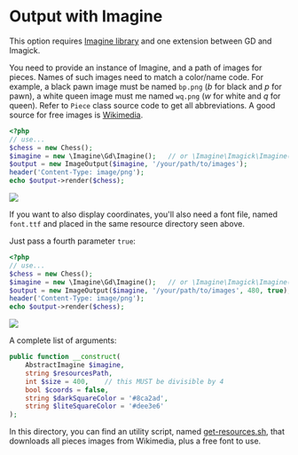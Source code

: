 # Output with Imagine

This option requires [Imagine library](https://packagist.org/packages/imagine/imagine)
and one extension between GD and Imagick.

You need to provide an instance of Imagine, and a path of images for pieces.
Names of such images need to match a color/name code.
For example, a black pawn image must be named `bp.png` (_b_ for black and _p_ for pawn), a
white queen image must me named `wq.png` (_w_ for white and _q_ for queen).
Refer to `Piece` class source code to get all abbreviations.
A good source for free images is [Wikimedia](https://commons.wikimedia.org/wiki/Category:SVG_chess_pieces).

```php
<?php
// use...
$chess = new Chess();
$imagine = new \Imagine\Gd\Imagine();   // or \Imagine\Imagick\Imagine()
$output = new ImageOutput($imagine, '/your/path/to/images');
header('Content-Type: image/png');  
echo $output->render($chess);
```

<img src="https://user-images.githubusercontent.com/179866/112304837-411be280-8c9e-11eb-8333-c2489f9bef05.png">     

If you want to also display coordinates, you'll also need a font file, named `font.ttf` and placed in the
same resource directory seen above.

Just pass a fourth parameter `true`:

```php
<?php
// use...
$chess = new Chess();
$imagine = new \Imagine\Gd\Imagine();   // or \Imagine\Imagick\Imagine()
$output = new ImageOutput($imagine, '/your/path/to/images', 480, true);
header('Content-Type: image/png');  
echo $output->render($chess);
```

<img src="https://user-images.githubusercontent.com/179866/113125801-4685a980-9217-11eb-9e0a-0acf54c4ea88.png">

A complete list of arguments:

```php
public function __construct(
    AbstractImagine $imagine,
    string $resourcesPath,
    int $size = 400,    // this MUST be divisible by 4
    bool $coords = false,
    string $darkSquareColor = '#8ca2ad',
    string $liteSquareColor = '#dee3e6'
);
```

In this directory, you can find an utility script, named [get-resources.sh](get-resources.sh), that downloads
all pieces images from Wikimedia, plus a free font to use.

